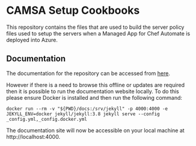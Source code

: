 # CAMSA Setup Cookbooks

This repository contains the files that are used to build the server policy files used to setup the servers when a Managed App for Chef Automate is deployed into Azure.

## Documentation

The documentation for the repository can be accessed from [here](https://chef-partners.github.io/camsa-setup).

However if there is a need to browse this offline or updates are required then it is possible to run the documentation website locally. To do this please ensure Docker is installed and then run the following command:

```
docker run --rm -v "${PWD}/docs:/srv/jekyll" -p 4000:4000 -e JEKYLL_ENV=docker jekyll/jekyll:3.8 jekyll serve --config _config.yml,_config.docker.yml
```

The documentation site will now be accessible on your local machine at http://localhost:4000.

